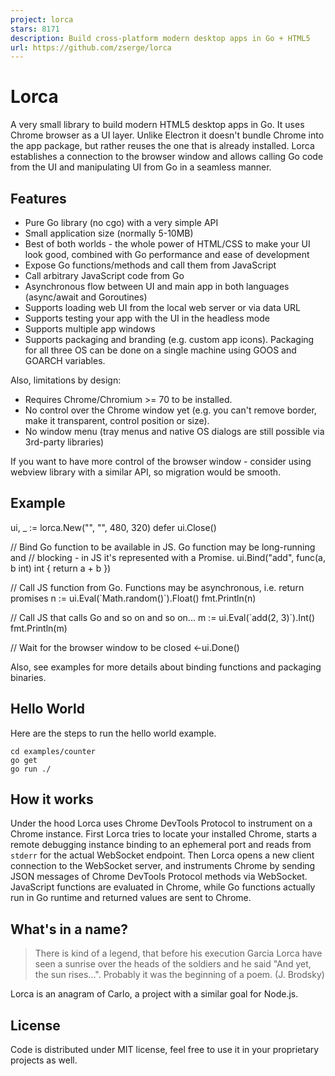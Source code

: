 ```yaml
---
project: lorca
stars: 8171
description: Build cross-platform modern desktop apps in Go + HTML5
url: https://github.com/zserge/lorca
---
```


Lorca
=====

  

A very small library to build modern HTML5 desktop apps in Go. It uses Chrome browser as a UI layer. Unlike Electron it doesn't bundle Chrome into the app package, but rather reuses the one that is already installed. Lorca establishes a connection to the browser window and allows calling Go code from the UI and manipulating UI from Go in a seamless manner.

  

Features
--------

-   Pure Go library (no cgo) with a very simple API
-   Small application size (normally 5-10MB)
-   Best of both worlds - the whole power of HTML/CSS to make your UI look good, combined with Go performance and ease of development
-   Expose Go functions/methods and call them from JavaScript
-   Call arbitrary JavaScript code from Go
-   Asynchronous flow between UI and main app in both languages (async/await and Goroutines)
-   Supports loading web UI from the local web server or via data URL
-   Supports testing your app with the UI in the headless mode
-   Supports multiple app windows
-   Supports packaging and branding (e.g. custom app icons). Packaging for all three OS can be done on a single machine using GOOS and GOARCH variables.

Also, limitations by design:

-   Requires Chrome/Chromium >= 70 to be installed.
-   No control over the Chrome window yet (e.g. you can't remove border, make it transparent, control position or size).
-   No window menu (tray menus and native OS dialogs are still possible via 3rd-party libraries)

If you want to have more control of the browser window - consider using webview library with a similar API, so migration would be smooth.

Example
-------

ui, \_ := lorca.New("", "", 480, 320)
defer ui.Close()

// Bind Go function to be available in JS. Go function may be long-running and
// blocking - in JS it's represented with a Promise.
ui.Bind("add", func(a, b int) int { return a + b })

// Call JS function from Go. Functions may be asynchronous, i.e. return promises
n := ui.Eval(\`Math.random()\`).Float()
fmt.Println(n)

// Call JS that calls Go and so on and so on...
m := ui.Eval(\`add(2, 3)\`).Int()
fmt.Println(m)

// Wait for the browser window to be closed
<-ui.Done()

Also, see examples for more details about binding functions and packaging binaries.

Hello World
-----------

Here are the steps to run the hello world example.

```
cd examples/counter
go get
go run ./
```

How it works
------------

Under the hood Lorca uses Chrome DevTools Protocol to instrument on a Chrome instance. First Lorca tries to locate your installed Chrome, starts a remote debugging instance binding to an ephemeral port and reads from `stderr` for the actual WebSocket endpoint. Then Lorca opens a new client connection to the WebSocket server, and instruments Chrome by sending JSON messages of Chrome DevTools Protocol methods via WebSocket. JavaScript functions are evaluated in Chrome, while Go functions actually run in Go runtime and returned values are sent to Chrome.

What's in a name?
-----------------

> There is kind of a legend, that before his execution Garcia Lorca have seen a sunrise over the heads of the soldiers and he said "And yet, the sun rises...". Probably it was the beginning of a poem. (J. Brodsky)

Lorca is an anagram of Carlo, a project with a similar goal for Node.js.

License
-------

Code is distributed under MIT license, feel free to use it in your proprietary projects as well.
